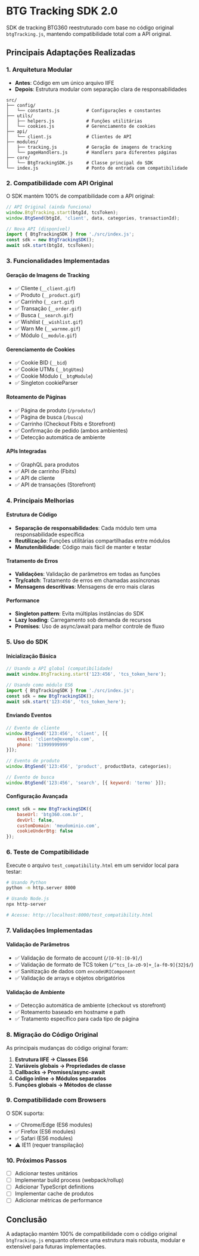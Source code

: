 # BTG Tracking SDK 2.0

SDK de tracking BTG360 reestruturado com base no código original `btgTracking.js`, mantendo compatibilidade total com a API original.

## Principais Adaptações Realizadas

### 1. Arquitetura Modular
- **Antes**: Código em um único arquivo IIFE
- **Depois**: Estrutura modular com separação clara de responsabilidades

```
src/
├── config/
│   └── constants.js          # Configurações e constantes
├── utils/
│   ├── helpers.js            # Funções utilitárias
│   └── cookies.js            # Gerenciamento de cookies
├── api/
│   └── client.js             # Clientes de API
├── modules/
│   ├── tracking.js           # Geração de imagens de tracking
│   └── pageHandlers.js       # Handlers para diferentes páginas
├── core/
│   └── BtgTrackingSDK.js     # Classe principal do SDK
└── index.js                  # Ponto de entrada com compatibilidade
```

### 2. Compatibilidade com API Original

O SDK mantém 100% de compatibilidade com a API original:

```javascript
// API Original (ainda funciona)
window.BtgTracking.start(btgId, tcsToken);
window.BtgSend(btgId, 'client', data, categories, transactionId);

// Nova API (disponível)
import { BtgTrackingSDK } from './src/index.js';
const sdk = new BtgTrackingSDK();
await sdk.start(btgId, tcsToken);
```

### 3. Funcionalidades Implementadas

#### Geração de Imagens de Tracking
- ✅ Cliente (`__client.gif`)
- ✅ Produto (`__product.gif`)
- ✅ Carrinho (`__cart.gif`)
- ✅ Transação (`__order.gif`)
- ✅ Busca (`__search.gif`)
- ✅ Wishlist (`__wishlist.gif`)
- ✅ Warn Me (`__warnme.gif`)
- ✅ Módulo (`__module.gif`)

#### Gerenciamento de Cookies
- ✅ Cookie BID (`__bid`)
- ✅ Cookie UTMs (`__btgUtms`)
- ✅ Cookie Módulo (`__btgModule`)
- ✅ Singleton cookieParser

#### Roteamento de Páginas
- ✅ Página de produto (`/produto/`)
- ✅ Página de busca (`/busca`)
- ✅ Carrinho (Checkout Fbits e Storefront)
- ✅ Confirmação de pedido (ambos ambientes)
- ✅ Detecção automática de ambiente

#### APIs Integradas
- ✅ GraphQL para produtos
- ✅ API de carrinho (Fbits)
- ✅ API de cliente
- ✅ API de transações (Storefront)

### 4. Principais Melhorias

#### Estrutura de Código
- **Separação de responsabilidades**: Cada módulo tem uma responsabilidade específica
- **Reutilização**: Funções utilitárias compartilhadas entre módulos
- **Manutenibilidade**: Código mais fácil de manter e testar

#### Tratamento de Erros
- **Validações**: Validação de parâmetros em todas as funções
- **Try/catch**: Tratamento de erros em chamadas assíncronas
- **Mensagens descritivas**: Mensagens de erro mais claras

#### Performance
- **Singleton pattern**: Evita múltiplas instâncias do SDK
- **Lazy loading**: Carregamento sob demanda de recursos
- **Promises**: Uso de async/await para melhor controle de fluxo

### 5. Uso do SDK

#### Inicialização Básica
```javascript
// Usando a API global (compatibilidade)
await window.BtgTracking.start('123:456', 'tcs_token_here');

// Usando como módulo ES6
import { BtgTrackingSDK } from './src/index.js';
const sdk = new BtgTrackingSDK();
await sdk.start('123:456', 'tcs_token_here');
```

#### Enviando Eventos
```javascript
// Evento de cliente
window.BtgSend('123:456', 'client', [{
    email: 'cliente@exemplo.com',
    phone: '11999999999'
}]);

// Evento de produto
window.BtgSend('123:456', 'product', productData, categories);

// Evento de busca
window.BtgSend('123:456', 'search', [{ keyword: 'termo' }]);
```

#### Configuração Avançada
```javascript
const sdk = new BtgTrackingSDK({
    baseUrl: 'btg360.com.br',
    devUrl: false,
    customDomain: 'meudominio.com',
    cookieUnderBtg: false
});
```

### 6. Teste de Compatibilidade

Execute o arquivo `test_compatibility.html` em um servidor local para testar:

```bash
# Usando Python
python -m http.server 8000

# Usando Node.js
npx http-server

# Acesse: http://localhost:8000/test_compatibility.html
```

### 7. Validações Implementadas

#### Validação de Parâmetros
- ✅ Validação de formato de account (`/[0-9]:[0-9]/`)
- ✅ Validação de formato de TCS token (`/^tcs_[a-z0-9]+_[a-f0-9]{32}$/`)
- ✅ Sanitização de dados com `encodeURIComponent`
- ✅ Validação de arrays e objetos obrigatórios

#### Validação de Ambiente
- ✅ Detecção automática de ambiente (checkout vs storefront)
- ✅ Roteamento baseado em hostname e path
- ✅ Tratamento específico para cada tipo de página

### 8. Migração do Código Original

As principais mudanças do código original foram:

1. **Estrutura IIFE → Classes ES6**
2. **Variáveis globais → Propriedades de classe**
3. **Callbacks → Promises/async-await**
4. **Código inline → Módulos separados**
5. **Funções globais → Métodos de classe**

### 9. Compatibilidade com Browsers

O SDK suporta:
- ✅ Chrome/Edge (ES6 modules)
- ✅ Firefox (ES6 modules)
- ✅ Safari (ES6 modules)
- ⚠️ IE11 (requer transpilação)

### 10. Próximos Passos

- [ ] Adicionar testes unitários
- [ ] Implementar build process (webpack/rollup)
- [ ] Adicionar TypeScript definitions
- [ ] Implementar cache de produtos
- [ ] Adicionar métricas de performance

## Conclusão

A adaptação mantém 100% de compatibilidade com o código original `btgTracking.js` enquanto oferece uma estrutura mais robusta, modular e extensível para futuras implementações. 